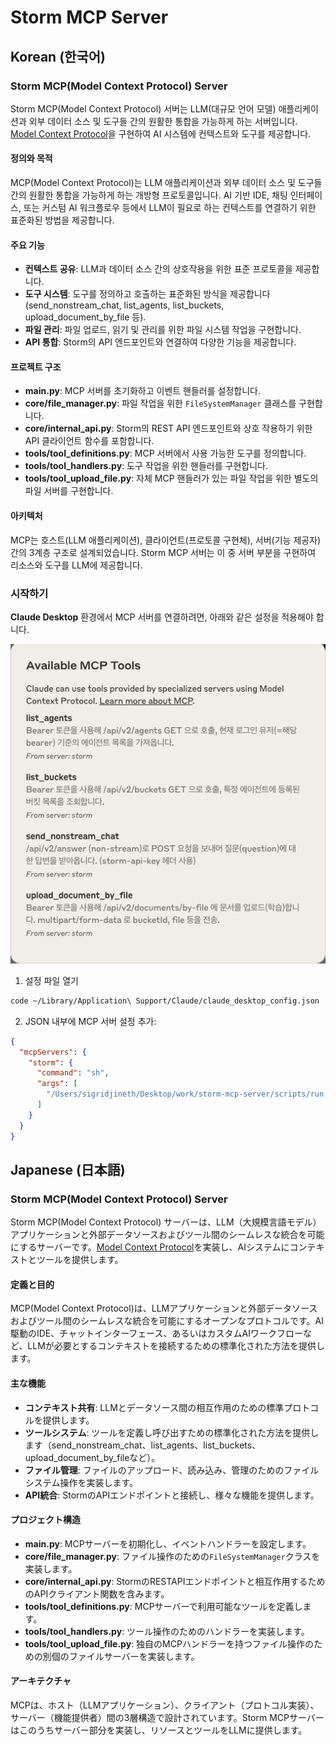 # Storm MCP Server

## Korean (한국어)

### Storm MCP(Model Context Protocol) Server

Storm MCP(Model Context Protocol) 서버는 LLM(대규모 언어 모델) 애플리케이션과 외부 데이터 소스 및 도구들 간의 원활한 통합을 가능하게 하는 서버입니다. [Model Context Protocol](https://modelcontextprotocol.io/introduction)을 구현하여 AI 시스템에 컨텍스트와 도구를 제공합니다.

#### 정의와 목적

MCP(Model Context Protocol)는 LLM 애플리케이션과 외부 데이터 소스 및 도구들 간의 원활한 통합을 가능하게 하는 개방형 프로토콜입니다. AI 기반 IDE, 채팅 인터페이스, 또는 커스텀 AI 워크플로우 등에서 LLM이 필요로 하는 컨텍스트를 연결하기 위한 표준화된 방법을 제공합니다.

#### 주요 기능

- **컨텍스트 공유**: LLM과 데이터 소스 간의 상호작용을 위한 표준 프로토콜을 제공합니다.
- **도구 시스템**: 도구를 정의하고 호출하는 표준화된 방식을 제공합니다(send_nonstream_chat, list_agents, list_buckets, upload_document_by_file 등).
- **파일 관리**: 파일 업로드, 읽기 및 관리를 위한 파일 시스템 작업을 구현합니다.
- **API 통합**: Storm의 API 엔드포인트와 연결하여 다양한 기능을 제공합니다.

#### 프로젝트 구조

- **main.py**: MCP 서버를 초기화하고 이벤트 핸들러를 설정합니다.
- **core/file_manager.py**: 파일 작업을 위한 `FileSystemManager` 클래스를 구현합니다.
- **core/internal_api.py**: Storm의 REST API 엔드포인트와 상호 작용하기 위한 API 클라이언트 함수를 포함합니다.
- **tools/tool_definitions.py**: MCP 서버에서 사용 가능한 도구를 정의합니다.
- **tools/tool_handlers.py**: 도구 작업을 위한 핸들러를 구현합니다.
- **tools/tool_upload_file.py**: 자체 MCP 핸들러가 있는 파일 작업을 위한 별도의 파일 서버를 구현합니다.

#### 아키텍처

MCP는 호스트(LLM 애플리케이션), 클라이언트(프로토콜 구현체), 서버(기능 제공자) 간의 3계층 구조로 설계되었습니다. Storm MCP 서버는 이 중 서버 부분을 구현하여 리소스와 도구를 LLM에 제공합니다.

### 시작하기
**Claude Desktop** 환경에서 MCP 서버를 연결하려면, 아래와 같은 설정을 적용해야 합니다.

![example image](scripts/example.png)

1) 설정 파일 열기
```bash
code ~/Library/Application\ Support/Claude/claude_desktop_config.json
```

2) JSON 내부에 MCP 서버 설정 추가:
```json
{
  "mcpServers": {
    "storm": {
      "command": "sh",
      "args": [
        "/Users/sigridjineth/Desktop/work/storm-mcp-server/scripts/run.sh"
      ]
    }
  }
}
```

## Japanese (日本語)

### Storm MCP(Model Context Protocol) Server

Storm MCP(Model Context Protocol) サーバーは、LLM（大規模言語モデル）アプリケーションと外部データソースおよびツール間のシームレスな統合を可能にするサーバーです。[Model Context Protocol](https://modelcontextprotocol.io/introduction)を実装し、AIシステムにコンテキストとツールを提供します。

#### 定義と目的

MCP(Model Context Protocol)は、LLMアプリケーションと外部データソースおよびツール間のシームレスな統合を可能にするオープンなプロトコルです。AI駆動のIDE、チャットインターフェース、あるいはカスタムAIワークフローなど、LLMが必要とするコンテキストを接続するための標準化された方法を提供します。

#### 主な機能

- **コンテキスト共有**: LLMとデータソース間の相互作用のための標準プロトコルを提供します。
- **ツールシステム**: ツールを定義し呼び出すための標準化された方法を提供します（send_nonstream_chat、list_agents、list_buckets、upload_document_by_fileなど）。
- **ファイル管理**: ファイルのアップロード、読み込み、管理のためのファイルシステム操作を実装します。
- **API統合**: StormのAPIエンドポイントと接続し、様々な機能を提供します。

#### プロジェクト構造

- **main.py**: MCPサーバーを初期化し、イベントハンドラーを設定します。
- **core/file_manager.py**: ファイル操作のための`FileSystemManager`クラスを実装します。
- **core/internal_api.py**: StormのRESTAPIエンドポイントと相互作用するためのAPIクライアント関数を含みます。
- **tools/tool_definitions.py**: MCPサーバーで利用可能なツールを定義します。
- **tools/tool_handlers.py**: ツール操作のためのハンドラーを実装します。
- **tools/tool_upload_file.py**: 独自のMCPハンドラーを持つファイル操作のための別個のファイルサーバーを実装します。

#### アーキテクチャ

MCPは、ホスト（LLMアプリケーション）、クライアント（プロトコル実装）、サーバー（機能提供者）間の3層構造で設計されています。Storm MCPサーバーはこのうちサーバー部分を実装し、リソースとツールをLLMに提供します。